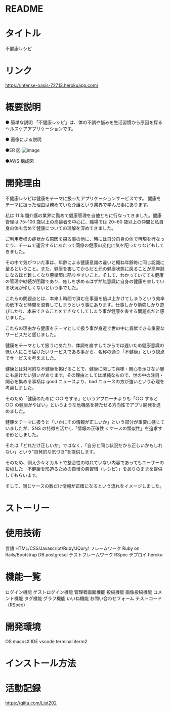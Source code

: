 # README

# タイトル

不健康レシピ

# リンク

https://intense-oasis-72713.herokuapp.com/

# 概要説明

● 簡単な説明
「不健康レシピ」は、体の不調や悩みを生活習慣から原因を探るヘルスケアアプリケーションです。

● 画像による説明

●ER 図
![image](https://p8.f1.n0.cdn.getcloudapp.com/items/6quE2e1j/feda3337-f0cf-482d-b435-bc3c1d119efa.png?v=133615fa2d8281a6dfefc7ec20d63844)

●AWS 構成図

# 開発理由

不健康レシピは健康をテーマに扱ったアプリケーションサービスです。
健康をテーマに扱った理由は務めていた介護という業界で学んだ事にあります。

私は 11 年間介護の業界に勤めて健康管理を自他ともに行なってきました。健康管理は 75~100 歳以上の高齢者を中心に、職場では 20~60 歳以上の仲間と私自身の体も含めて健康についての理解を深めてきました。

ご利用者様の症状から原因を探る事の他に、時には自分自身の体で再現を行なったり、チームで運営するにあたって同僚の健康の変化に気を配ったりなどもしてきました。

その中で気がついた事は、年齢による健康意識の違いと概ね年齢毎に同じ認識に至るということ。また、健康を害してからだと元の健康状態に戻ることが高年齢になるほど難しくなり悪循環に陥りやすいこと。そして、わかっていてても健康の管理や継続が困難であり、癒しを求めるはずが無意識に自身の健康を害している状況が珍しくないという事でした。

これらの問題点とは、本来１時間で済む仕事量を倍以上かけてしまうという効率の低下など時間を浪費してしまうという事にあります。仕事しかり勉強しかり遊びしかり、本来できることをできなくしてしまう事が健康を害する問題点だと感じました。

これらの理由から健康をテーマとして扱う事が身近で世の中に貢献できる重要なサービスだと感じました。

健康をテーマとして扱うにあたり、体調を崩すしてからでは遅いため健康意識の低い人にこそ届けたいサービスである事から、名称の通り「不健康」という視点でサービスを考えました。

健康とは対照的な不健康を掲げることで、健康に関して興味・関心を示さない層にも届けたい狙いがあります。その理由としては単純なもので、世の中の注目・関心を集める事柄は good ニュースより、bad ニュースの方が強いという心理を考慮しました。

そのため「健康のために ○○ をする」というアプローチよりも「○○ すると ○○ の健康がやばい」というような危機感を持たせる方向性でアプリ開発を進めました。

健康をテーマに扱うと「いかにその情報が正しいか」という部分が重要に感じていましたが、SNS の特徴を活かし「情報の正確性 < ケースの類似性」を追求する形としました。

それは「どれだけ正しいか」ではなく、「自分と同じ状況だから正しいかもしれない」という"自発的な気づき"を提供します。

そのため、例え少々オカルトで整合性の取れていない内容であってもユーザーの投稿した「不健康を形造るための自慢の悪習慣（レシピ）」をありのままを提供してもらいます。

そして、同じケースの数だけ情報が正確になるという流れをイメージしました。

# ストーリー

# 使用技術

<!-- 下記は予定のもの -->

言語 HTML/CSS/Javascript/Ruby/JQury/
フレームワーク Ruby on Rails/Bootstrap
DB postgresql
テストフレームワーク RSpec
デプロイ heroku

<!-- CircleCI
AWS/本番環境（EC2, RDS, VPC, EIP, Route53, IAM, S3）
Docker,Docker-compose（開発環境） -->

# 機能一覧

ログイン機能
ゲストログイン機能
管理者画面機能
投稿機能
画像投稿機能
コメント機能
タグ機能
グラフ機能
いいね機能
お問い合わせフォーム
テストコード（RSpec）

# 開発環境

OS macosX
IDE vscode
terminal iterm2

# インストール方法

# 活動記録

https://qiita.com/List202
